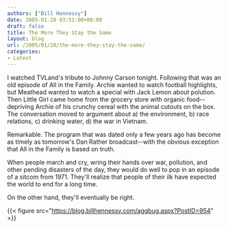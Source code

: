 ```yaml
---
authors: ["Bill Hennessy"]
date: 2005-01-28 03:51:00+00:00
draft: false
title: The More They Stay the Same
layout: blog
url: /2005/01/28/the-more-they-stay-the-same/
categories:
- Latest
---
```


I watched TVLand's tribute to Johnny Carson tonight. Following that was an old episode of All in the Family. Archie wanted to watch football highlights, but Meathead wanted to watch a special with Jack Lemon about polution. Then Little Girl came home from the grocery store with organic food--depriving Archie of his crunchy cereal with the animal cutouts on the box. The conversation moved to argument about a) the environment, b) race relations, c) drinking water, d) the war in Vietnam.




Remarkable. The program that was dated only a few years ago has become as timely as tomorrow's Dan Rather broadcast--with the obvious exception that All in the Family is based on truth.




When people march and cry, wring their hands over war, pollution, and other pending disasters of the day, they would do well to pop in an episode of a sitcom from 1971. They'll realize that people of their ilk have expected the world to end for a long time.




On the other hand, they'll eventually be right.

{{< figure src="https://blog.billhennessy.com/aggbug.aspx?PostID=954" >}}

